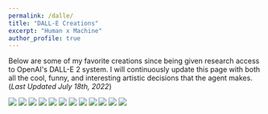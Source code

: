 ```yaml
---
permalink: /dalle/
title: "DALL-E Creations"
excerpt: "Human x Machine"
author_profile: true
---
```


Below are some of my favorite creations since being given research access to OpenAI's DALL-E 2 system. I will continuously update this page with both all the cool, funny, and interesting artistic decisions that the agent makes. (*Last Updated July 18th, 2022*)


![](images/dalle/dalle_c1.png)
![](images/dalle/dalle_c2.png)
![](images/dalle/dalle_c3.png)
![](images/dalle/dalle_c4.png)
![](images/dalle/dalle_c5.png)
![](images/dalle/dalle_c6.png)
![](images/dalle/dalle_c7.png)
![](images/dalle/dalle_c8.png)
![](images/dalle/dalle_c9.png)
![](images/dalle/dalle_c10.png)
![](images/dalle/dalle_c11.png)
![](images/dalle/dalle_c12.png)
